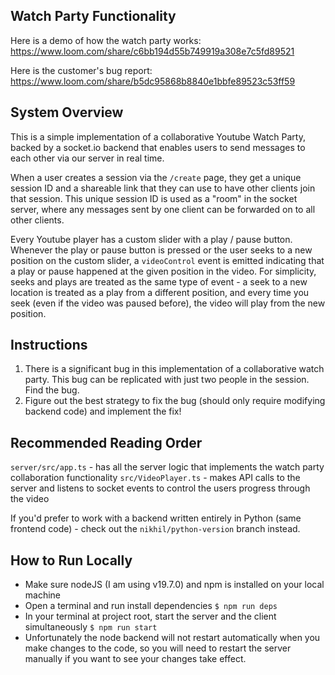 ## Watch Party Functionality

Here is a demo of how the watch party works: https://www.loom.com/share/c6bb194d55b749919a308e7c5fd89521

Here is the customer's bug report: https://www.loom.com/share/b5dc95868b8840e1bbfe89523c53ff59

## System Overview

This is a simple implementation of a collaborative Youtube Watch Party, backed by a socket.io backend that enables users to send messages to each other via our server in real time.

When a user creates a session via the `/create` page, they get a unique session ID and a shareable link that they can use to have other clients join that session. This unique session ID is used as a "room" in the socket server, where any messages sent by one client can be forwarded on to all other clients.

Every Youtube player has a custom slider with a play / pause button. Whenever the play or pause button is pressed or the user seeks to a new position on the custom slider, a `videoControl` event is emitted indicating that a play or pause happened at the given position in the video. For simplicity, seeks and plays are treated as the same type of event - a seek to a new location is treated as a play from a different position, and every time you seek (even if the video was paused before), the video will play from the new position.

## Instructions

1. There is a significant bug in this implementation of a collaborative watch party. This bug can be replicated with just two people in the session. Find the bug.
2. Figure out the best strategy to fix the bug (should only require modifying backend code) and implement the fix!

## Recommended Reading Order

`server/src/app.ts` - has all the server logic that implements the watch party collaboration functionality
`src/VideoPlayer.ts` - makes API calls to the server and listens to socket events to control the users progress through the video

If you'd prefer to work with a backend written entirely in Python (same frontend code) - check out the `nikhil/python-version` branch instead.

## How to Run Locally

- Make sure nodeJS (I am using v19.7.0) and npm is installed on your local machine
- Open a terminal and run install dependencies
  `$ npm run deps`
- In your terminal at project root, start the server and the client simultaneously
  `$ npm run start`
- Unfortunately the node backend will not restart automatically when you make changes to the code, so you will need to restart the server manually if you want to see your changes take effect.
